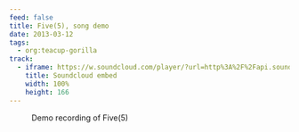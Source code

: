 ```yaml
---
feed: false
title: Five(5), song demo
date: 2013-03-12
tags:
  - org:teacup-gorilla
track:
  - iframe: https://w.soundcloud.com/player/?url=http%3A%2F%2Fapi.soundcloud.com%2Ftracks%2F36314485&amp;color=ff6600&amp;auto_play=false&amp;show_artwork=false
    title: Soundcloud embed
    width: 100%
    height: 166
---
```


<figure>
  <media-gallery
    :@from-data="track"
  ></media-gallery>
  <figcaption>Demo recording of Five(5)</figcaption>
</figure>
